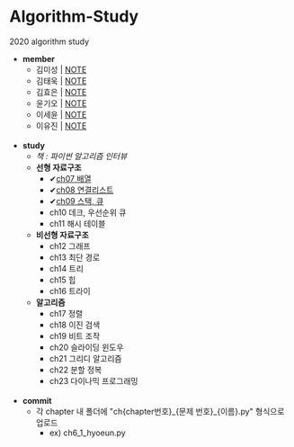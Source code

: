 # Algorithm-Study
2020 algorithm study

* **member**
  - 김미성 | [NOTE]()
  - 김태욱 | [NOTE]()
  - 김효은 | [NOTE](https://hyoeun-log.tistory.com/)
  - 윤기오 | [NOTE]()
  - 이세윤 | [NOTE](https://blog.naver.com/ericalee97)
  - 이유진 | [NOTE]()
<br><br>
* **study**
  - _책 : 파이썬 알고리즘 인터뷰_
  - **선형 자료구조**
    - ✔[ch07  배열](https://github.com/hyo-eun-kim/algorithm-study/tree/main/ch07)
    - ✔[ch08  연결리스트](https://github.com/hyo-eun-kim/algorithm-study/tree/main/ch08)
    - ✔[ch09  스택, 큐](https://github.com/hyo-eun-kim/algorithm-study/tree/main/ch09)
    - ch10 데크, 우선순위 큐
    - ch11 해시 테이블
  - **비선형 자료구조**
    - ch12 그래프
    - ch13 최단 경로
    - ch14 트리
    - ch15 힙
    - ch16 트라이
  - **알고리즘**
    - ch17 정렬
    - ch18 이진 검색
    - ch19 비트 조작
    - ch20 슬라이딩 윈도우
    - ch21 그리디 알고리즘
    - ch22 분할 정복
    - ch23 다이나믹 프로그래밍
<br><br>    
* **commit**
    - 각 chapter 내 폴더에 "ch{chapter번호}\_{문제 번호}\_{이름}.py" 형식으로 업로드
      - ex) ch6_1_hyoeun.py
 

